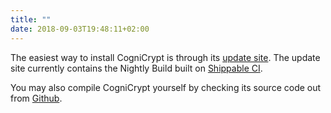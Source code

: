 ```yaml
---
title: ""
date: 2018-09-03T19:48:11+02:00
---
```


The easiest way to install CogniCrypt is through its [update site](http://download.eclipse.org/cognicrypt/). The update site currently contains the Nightly Build built on [Shippable CI](https://app.shippable.com/github/CROSSINGTUD/CogniCrypt/runs?branchName=master). 

You may also compile CogniCrypt yourself by checking its source code out from [Github](https://github.com/eclipse-cognicrypt/CogniCrypt).